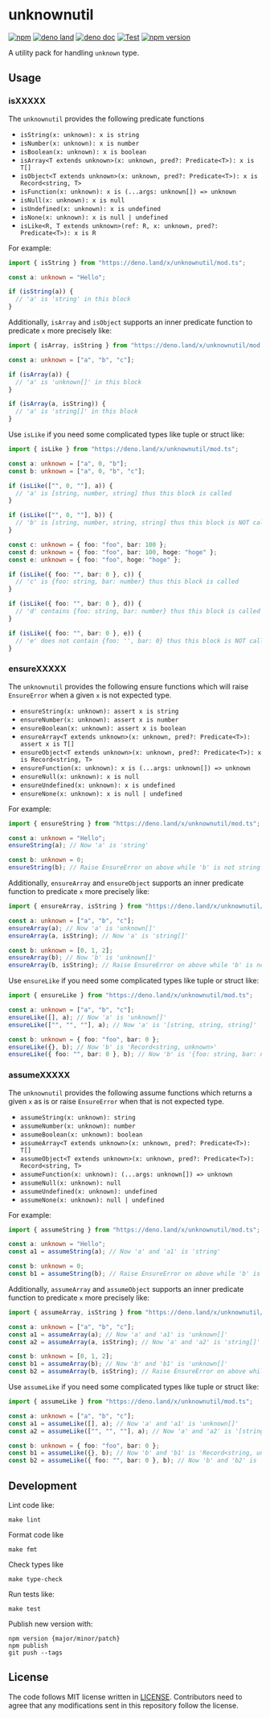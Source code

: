 # unknownutil

[![npm](http://img.shields.io/badge/available%20on-npm-lightgrey.svg?logo=npm&logoColor=white)](https://www.npmjs.com/package/unknownutil)
[![deno land](http://img.shields.io/badge/available%20on-deno.land/x-lightgrey.svg?logo=deno)](https://deno.land/x/unknownutil)
[![deno doc](https://doc.deno.land/badge.svg)](https://doc.deno.land/https/deno.land/x/unknownutil/mod.ts)
[![Test](https://github.com/lambdalisue/deno-unknownutil/workflows/Test/badge.svg)](https://github.com/lambdalisue/deno-unknownutil/actions?query=workflow%3ATest)
[![npm version](https://badge.fury.io/js/unknownutil.svg)](https://badge.fury.io/js/unknownutil)

A utility pack for handling `unknown` type.

[deno]: https://deno.land/

## Usage

### isXXXXX

The `unknownutil` provides the following predicate functions

- `isString(x: unknown): x is string`
- `isNumber(x: unknown): x is number`
- `isBoolean(x: unknown): x is boolean`
- `isArray<T extends unknown>(x: unknown, pred?: Predicate<T>): x is T[]`
- `isObject<T extends unknown>(x: unknown, pred?: Predicate<T>): x is Record<string, T>`
- `isFunction(x: unknown): x is (...args: unknown[]) => unknown`
- `isNull(x: unknown): x is null`
- `isUndefined(x: unknown): x is undefined`
- `isNone(x: unknown): x is null | undefined`
- `isLike<R, T extends unknown>(ref: R, x: unknown, pred?: Predicate<T>): x is R`

For example:

```typescript
import { isString } from "https://deno.land/x/unknownutil/mod.ts";

const a: unknown = "Hello";

if (isString(a)) {
  // 'a' is 'string' in this block
}
```

Additionally, `isArray` and `isObject` supports an inner predicate function to
predicate `x` more precisely like:

```typescript
import { isArray, isString } from "https://deno.land/x/unknownutil/mod.ts";

const a: unknown = ["a", "b", "c"];

if (isArray(a)) {
  // 'a' is 'unknown[]' in this block
}

if (isArray(a, isString)) {
  // 'a' is 'string[]' in this block
}
```

Use `isLike` if you need some complicated types like tuple or struct like:

```typescript
import { isLike } from "https://deno.land/x/unknownutil/mod.ts";

const a: unknown = ["a", 0, "b"];
const b: unknown = ["a", 0, "b", "c"];

if (isLike(["", 0, ""], a)) {
  // 'a' is [string, number, string] thus this block is called
}

if (isLike(["", 0, ""], b)) {
  // 'b' is [string, number, string, string] thus this block is NOT called
}

const c: unknown = { foo: "foo", bar: 100 };
const d: unknown = { foo: "foo", bar: 100, hoge: "hoge" };
const e: unknown = { foo: "foo", hoge: "hoge" };

if (isLike({ foo: "", bar: 0 }, c)) {
  // 'c' is {foo: string, bar: number} thus this block is called
}

if (isLike({ foo: "", bar: 0 }, d)) {
  // 'd' contains {foo: string, bar: number} thus this block is called
}

if (isLike({ foo: "", bar: 0 }, e)) {
  // 'e' does not contain {foo: '', bar: 0} thus this block is NOT called
}
```

### ensureXXXXX

The `unknownutil` provides the following ensure functions which will raise
`EnsureError` when a given `x` is not expected type.

- `ensureString(x: unknown): assert x is string`
- `ensureNumber(x: unknown): assert x is number`
- `ensureBoolean(x: unknown): assert x is boolean`
- `ensureArray<T extends unknown>(x: unknown, pred?: Predicate<T>): assert x is T[]`
- `ensureObject<T extends unknown>(x: unknown, pred?: Predicate<T>): x is Record<string, T>`
- `ensureFunction(x: unknown): x is (...args: unknown[]) => unknown`
- `ensureNull(x: unknown): x is null`
- `ensureUndefined(x: unknown): x is undefined`
- `ensureNone(x: unknown): x is null | undefined`

For example:

```typescript
import { ensureString } from "https://deno.land/x/unknownutil/mod.ts";

const a: unknown = "Hello";
ensureString(a); // Now 'a' is 'string'

const b: unknown = 0;
ensureString(b); // Raise EnsureError on above while 'b' is not string
```

Additionally, `ensureArray` and `ensureObject` supports an inner predicate
function to predicate `x` more precisely like:

```typescript
import { ensureArray, isString } from "https://deno.land/x/unknownutil/mod.ts";

const a: unknown = ["a", "b", "c"];
ensureArray(a); // Now 'a' is 'unknown[]'
ensureArray(a, isString); // Now 'a' is 'string[]'

const b: unknown = [0, 1, 2];
ensureArray(b); // Now 'b' is 'unknown[]'
ensureArray(b, isString); // Raise EnsureError on above while 'b' is not string array
```

Use `ensureLike` if you need some complicated types like tuple or struct like:

```typescript
import { ensureLike } from "https://deno.land/x/unknownutil/mod.ts";

const a: unknown = ["a", "b", "c"];
ensureLike([], a); // Now 'a' is 'unknown[]'
ensureLike(["", "", ""], a); // Now 'a' is '[string, string, string]'

const b: unknown = { foo: "foo", bar: 0 };
ensureLike({}, b); // Now 'b' is 'Record<string, unknown>'
ensureLike({ foo: "", bar: 0 }, b); // Now 'b' is '{foo: string, bar: number}'
```

### assumeXXXXX

The `unknownutil` provides the following assume functions which returns a given
`x` as is or raise `EnsureError` when that is not expected type.

- `assumeString(x: unknown): string`
- `assumeNumber(x: unknown): number`
- `assumeBoolean(x: unknown): boolean`
- `assumeArray<T extends unknown>(x: unknown, pred?: Predicate<T>): T[]`
- `assumeObject<T extends unknown>(x: unknown, pred?: Predicate<T>): Record<string, T>`
- `assumeFunction(x: unknown): (...args: unknown[]) => unknown`
- `assumeNull(x: unknown): null`
- `assumeUndefined(x: unknown): undefined`
- `assumeNone(x: unknown): null | undefined`

For example:

```typescript
import { assumeString } from "https://deno.land/x/unknownutil/mod.ts";

const a: unknown = "Hello";
const a1 = assumeString(a); // Now 'a' and 'a1' is 'string'

const b: unknown = 0;
const b1 = assumeString(b); // Raise EnsureError on above while 'b' is not string
```

Additionally, `assumeArray` and `assumeObject` supports an inner predicate
function to predicate `x` more precisely like:

```typescript
import { assumeArray, isString } from "https://deno.land/x/unknownutil/mod.ts";

const a: unknown = ["a", "b", "c"];
const a1 = assumeArray(a); // Now 'a' and 'a1' is 'unknown[]'
const a2 = assumeArray(a, isString); // Now 'a' and 'a2' is 'string[]'

const b: unknown = [0, 1, 2];
const b1 = assumeArray(b); // Now 'b' and 'b1' is 'unknown[]'
const b2 = assumeArray(b, isString); // Raise EnsureError on above while 'b' is not string array
```

Use `assumeLike` if you need some complicated types like tuple or struct like:

```typescript
import { assumeLike } from "https://deno.land/x/unknownutil/mod.ts";

const a: unknown = ["a", "b", "c"];
const a1 = assumeLike([], a); // Now 'a' and 'a1' is 'unknown[]'
const a2 = assumeLike(["", "", ""], a); // Now 'a' and 'a2' is '[string, string, string]'

const b: unknown = { foo: "foo", bar: 0 };
const b1 = assumeLike({}, b); // Now 'b' and 'b1' is 'Record<string, unknown>'
const b2 = assumeLike({ foo: "", bar: 0 }, b); // Now 'b' and 'b2' is '{foo: string, bar: number}'
```

## Development

Lint code like:

```text
make lint
```

Format code like

```text
make fmt
```

Check types like

```text
make type-check
```

Run tests like:

```text
make test
```

Publish new version with:

```
npm version {major/minor/patch}
npm publish
git push --tags
```

## License

The code follows MIT license written in [LICENSE](./LICENSE). Contributors need
to agree that any modifications sent in this repository follow the license.
